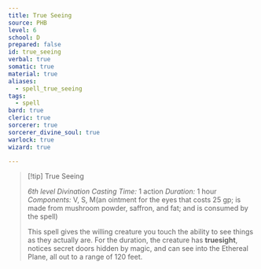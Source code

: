```yaml
---
title: True Seeing
source: PHB
level: 6
school: D
prepared: false
id: true_seeing
verbal: true
somatic: true
material: true
aliases:
  - spell_true_seeing
tags:
  - spell
bard: true
cleric: true
sorcerer: true
sorcerer_divine_soul: true
warlock: true
wizard: true

---
```

>[!tip] True Seeing
>
> *6th level Divination*
> *Casting Time:* 1 action
> *Duration:* 1 hour
> *Components:* V, S, M(an ointment for the eyes that costs 25 gp; is made from mushroom powder, saffron, and fat; and is consumed by the spell)
>
>This spell gives the willing creature you touch the ability to see things as they actually are. For the duration, the creature has **truesight**, notices secret doors hidden by magic, and can see into the Ethereal Plane, all out to a range of 120 feet.
>

